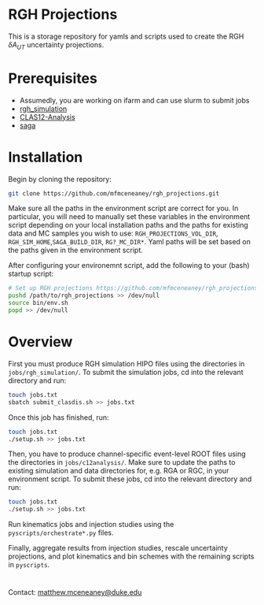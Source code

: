 # RGH Projections

This is a storage repository for yamls and scripts used to create the RGH $\delta A_{UT}$ uncertainty projections.

# Prerequisites
* Assumedly, you are working on ifarm and can use slurm to submit jobs
* [rgh_simulation](https://github.com/mfmceneaney/rgh_simulation.git)
* [CLAS12-Analysis](https://github.com/mfmceneaney/CLAS12-Analysis.git)
* [saga](https://github.com/mfmceneaney/saga.git)

# Installation

Begin by cloning the repository:
```bash
git clone https://github.com/mfmceneaney/rgh_projections.git
```

Make sure all the paths in the environment script are correct for you.
In particular, you will need to manually set these variables in the environment script depending on your local installation paths and the paths for existing data and MC samples you wish to use:
`RGH_PROJECTIONS_VOL_DIR`, `RGH_SIM_HOME`,`SAGA_BUILD_DIR`, `RG?_MC_DIR*`.
Yaml paths will be set based on the paths given in the environment script.

After configuring your environemnt script, add the following to your (bash) startup script:
```bash
# Set up RGH projections https://github.com/mfmceneaney/rgh_projections.git
pushd /path/to/rgh_projections >> /dev/null
source bin/env.sh
popd >> /dev/null
```

# Overview

First you must produce RGH simulation HIPO files using the directories in `jobs/rgh_simulation/`.
To submit the simulation jobs, cd into the relevant directory and run:
```bash
touch jobs.txt
sbatch submit_clasdis.sh >> jobs.txt
```
Once this job has finished, run:
```bash
touch jobs.txt
./setup.sh >> jobs.txt
```

Then, you have to produce channel-specific event-level ROOT files using the directories in `jobs/c12analysis/`.
Make sure to update the paths to existing simulation and data directories for, e.g. RGA or RGC, in your environment script.
To submit these jobs, cd into the relevant directory and run:
```bash
touch jobs.txt
./setup.sh >> jobs.txt
```

Run kinematics jobs and injection studies using the `pyscripts/orchestrate*.py` files.

Finally, aggregate results from injection studies, rescale uncertainty projections, and plot kinematics and bin schemes with the remaining scripts in `pyscripts`.

#

Contact: matthew.mceneaney@duke.edu
